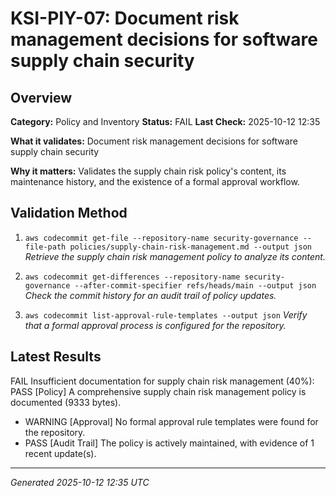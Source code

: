 # KSI-PIY-07: Document risk management decisions for software supply chain security

## Overview

**Category:** Policy and Inventory
**Status:** FAIL
**Last Check:** 2025-10-12 12:35

**What it validates:** Document risk management decisions for software supply chain security

**Why it matters:** Validates the supply chain risk policy's content, its maintenance history, and the existence of a formal approval workflow.

## Validation Method

1. `aws codecommit get-file --repository-name security-governance --file-path policies/supply-chain-risk-management.md --output json`
   *Retrieve the supply chain risk management policy to analyze its content.*

2. `aws codecommit get-differences --repository-name security-governance --after-commit-specifier refs/heads/main --output json`
   *Check the commit history for an audit trail of policy updates.*

3. `aws codecommit list-approval-rule-templates --output json`
   *Verify that a formal approval process is configured for the repository.*

## Latest Results

FAIL Insufficient documentation for supply chain risk management (40%): PASS [Policy] A comprehensive supply chain risk management policy is documented (9333 bytes).
- WARNING [Approval] No formal approval rule templates were found for the repository.
- PASS [Audit Trail] The policy is actively maintained, with evidence of 1 recent update(s).

---
*Generated 2025-10-12 12:35 UTC*